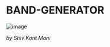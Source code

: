 # BAND-GENERATOR

![image](https://github.com/shivkantmani/BAND-GENERATOR/assets/62963182/6daf28fd-1af8-496e-a8c0-55f9251199b0)

<em> by Shiv Kant Mani </em>
